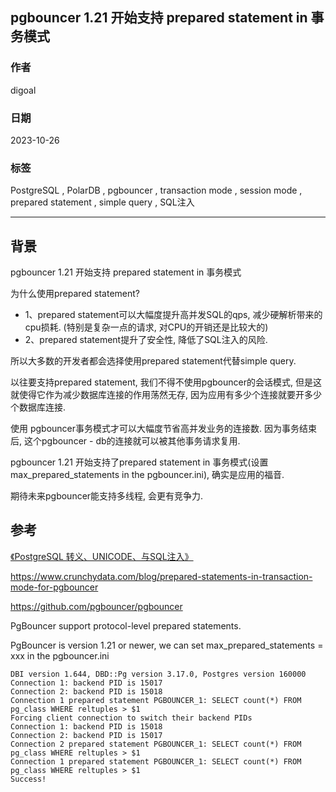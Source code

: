 ## pgbouncer 1.21 开始支持 prepared statement in 事务模式   
    
### 作者    
digoal    
    
### 日期    
2023-10-26    
    
### 标签    
PostgreSQL , PolarDB , pgbouncer , transaction mode , session mode , prepared statement , simple query , SQL注入   
    
----    
    
## 背景    
  
pgbouncer 1.21 开始支持 prepared statement in 事务模式   
  
为什么使用prepared statement?  
- 1、prepared statement可以大幅度提升高并发SQL的qps, 减少硬解析带来的cpu损耗. (特别是复杂一点的请求, 对CPU的开销还是比较大的)  
- 2、prepared statement提升了安全性, 降低了SQL注入的风险.   
  
所以大多数的开发者都会选择使用prepared statement代替simple query.  
  
以往要支持prepared statement, 我们不得不使用pgbouncer的会话模式, 但是这就使得它作为减少数据库连接的作用荡然无存, 因为应用有多少个连接就要开多少个数据库连接.  
  
使用 pgbouncer事务模式才可以大幅度节省高并发业务的连接数. 因为事务结束后, 这个pgbouncer - db的连接就可以被其他事务请求复用.    
  
pgbouncer 1.21 开始支持了prepared statement in 事务模式(设置 max_prepared_statements in the pgbouncer.ini), 确实是应用的福音.   
  
期待未来pgbouncer能支持多线程, 会更有竞争力.    
  
## 参考  
[《PostgreSQL 转义、UNICODE、与SQL注入》](../201704/20170402_01.md)    
  
https://www.crunchydata.com/blog/prepared-statements-in-transaction-mode-for-pgbouncer  
  
https://github.com/pgbouncer/pgbouncer  
  
PgBouncer support protocol-level prepared statements.  
  
PgBouncer is version 1.21 or newer, we can set max_prepared_statements = xxx in the pgbouncer.ini   
  
```  
DBI version 1.644, DBD::Pg version 3.17.0, Postgres version 160000  
Connection 1: backend PID is 15017  
Connection 2: backend PID is 15018  
Connection 1 prepared statement PGBOUNCER_1: SELECT count(*) FROM pg_class WHERE reltuples > $1  
Forcing client connection to switch their backend PIDs  
Connection 1: backend PID is 15018  
Connection 2: backend PID is 15017  
Connection 2 prepared statement PGBOUNCER_1: SELECT count(*) FROM pg_class WHERE reltuples > $1  
Connection 1 prepared statement PGBOUNCER_1: SELECT count(*) FROM pg_class WHERE reltuples > $1  
Success!  
```  
    
